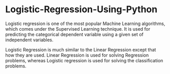 # Logistic-Regression-Using-Python

Logistic regression is one of the most popular Machine Learning algorithms, which comes under the Supervised Learning technique. It is used for predicting the categorical dependent variable using a given set of independent variables.

Logistic Regression is much similar to the Linear Regression except that how they are used. Linear Regression is used for solving Regression problems, whereas Logistic regression is used for solving the classification problems.

